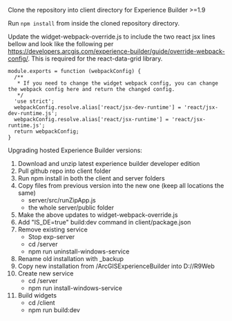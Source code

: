 Clone the repository into client directory for Experience Builder >=1.9

Run `npm install` from inside the cloned repository directory.

Update the widget-webpack-override.js to include the two react jsx lines bellow and look like the following per 
https://developers.arcgis.com/experience-builder/guide/override-webpack-config/.  This is required for the react-data-grid library.
```
module.exports = function (webpackConfig) {
  /**
   * If you need to change the widget webpack config, you can change the webpack config here and return the changed config.
   */
  'use strict';
  webpackConfig.resolve.alias['react/jsx-dev-runtime'] = 'react/jsx-dev-runtime.js';
  webpackConfig.resolve.alias['react/jsx-runtime'] = 'react/jsx-runtime.js';
  return webpackConfig;
}
```

Upgrading hosted Experience Builder versions:
1. Download and unzip latest experience builder developer edition
2. Pull github repo into client folder
3. Run npm install in both the client and server folders
4. Copy files from previous version into the new one (keep all locations the same)
   - server/src/runZipApp.js
   - the whole server/public folder
5. Make the above updates to widget-webpack-override.js
6. Add "IS_DE=true" build:dev command in client/package.json 
7. Remove existing service
   - Stop exp-server
   - cd /server
   - npm run uninstall-windows-service
8. Rename old installation with _backup
9. Copy new installation from /ArcGISExperienceBuilder into D://R9Web
10. Create new service
    - cd /server
    - npm run install-windows-service
11. Build widgets
    - cd /client
    - npm run build:dev
